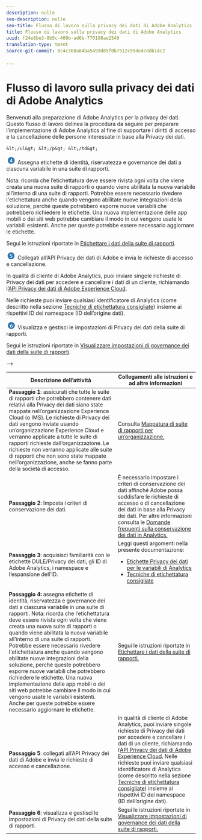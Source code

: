```yaml
---
description: nulle
seo-description: nulle
seo-title: Flusso di lavoro sulla privacy dei dati di Adobe Analytics
title: Flusso di lavoro sulla privacy dei dati di Adobe Analytics
uuid: f24e8be3-8b5c-409b-ad6b-770198ae2549
translation-type: tm+mt
source-git-commit: 8c4c368a84ba5499d85f0b7512c99de47ddb14c2

---
```



# Flusso di lavoro sulla privacy dei dati di Adobe Analytics

Benvenuti alla preparazione di Adobe Analytics per la privacy dei dati. Questo flusso di lavoro delinea la procedura da seguire per preparare l’implementazione di Adobe Analytics al fine di supportare i diritti di accesso e la cancellazione delle persone interessate in base alla Privacy dei dati.

<!--
<table id="table_0E561F62247A4D01B6E7180560082DC9"> 
 <thead> 
  <tr> 
   <th colname="col2" class="entry"> Task Description </th> 
   <th colname="col3" class="entry"> Links to Instructions and More Information </th> 
  </tr> 
 </thead>
 <tbody> 
  <tr> 
   <td colname="col2"> <p><img placement="break"  src="assets/step1_icon.png" id="image_15849358972A4846A54FCB51997576D5" /> Ensure that any of your report suites that might contain Data Privacy-relevant data are mapped to your Experience Cloud (or IMS) organization. </p> <p>Data Privacy requests are submitted using an Experience Cloud Organization and will be applied to all report suites claimed by that Organization. Requests will not apply to report suites not mapped to that Organization, even if they are part of your login company. </p> </td> 
   <td colname="col3"> <p>Refer to <a href="https://marketing.adobe.com/resources/help/en_US/mcloud/report-suite-mapping.html"> Map report suites to an organization</a>. </p> </td> 
  </tr> 
  <tr> 
   <td colname="col2"> <p><img placement="break"  src="assets/step2_icon.png" id="image_372B2C65DFAD46E39AE4D715313ABD0E"/> Set your data retention policy. </p> </td> 
   <td colname="col3"> <p>A data retention policy needs to be in place in order for Adobe to service Data Privacy data access/delete requests. </p> <p>For more information, see this <a href="https://marketing.adobe.com/resources/help/en_US/reference/data-retention-client-table-faq.html"> Analytics Data Retention FAQ</a>. </p> </td> 
  </tr> 
  <tr> 
   <td colname="col2"> <p><img placement="break"  src="assets/step3_icon.png" id="image_30DB956290CC4E64A7085B46364BE059" /> Familiarize yourself with DULE/Data Privacy labels, Adobe Analytics IDs, namespaces, and ID expansion. </p> </td> 
   <td colname="col3"> <p> Read these topics in this documentation set: 
     <ul> 
      <li><a href="/help/admin/c-data-governance/gdpr-labels.md"> Data Privacy Labels for Analytics Variables</a> </li> 
      <li><a href="/help/admin/c-data-governance/gdpr-analytics-ids.md"> Labeling Best Practices</a>--> </li>
    &lt;/ul&gt; &lt;/p&gt; &lt;/td&gt;
</tr> 
  <tr> 
   <td colname="col2"> <p><img  src="assets/step4_icon.png" id="image_FE2039B8345248BCA303B44C10B68EA1" placement="break" /> Assegna etichette di identità, riservatezza e governance dei dati a ciascuna variabile in una suite di rapporti. </p> <p>Nota: ricorda che l’etichettatura deve essere rivista ogni volta che viene creata una nuova suite di rapporti o quando viene abilitata la nuova variabile all’interno di una suite di rapporti. Potrebbe essere necessario rivedere l'etichettatura anche quando vengono abilitate nuove integrazioni della soluzione, perché queste potrebbero esporre nuove variabili che potrebbero richiedere le etichette. Una nuova implementazione delle app mobili o dei siti web potrebbe cambiare il modo in cui vengono usate le variabili esistenti. Anche per queste potrebbe essere necessario aggiornare le etichette. </p> </td> 
   <td colname="col3"> <p> Segui le istruzioni riportate in <a href="/help/admin/c-data-governance/gdpr-setup-reportsuite.md">Etichettare i dati della suite di rapporti</a>. </p> </td> 
  </tr> 
  <tr> 
   <td colname="col2"> <p><img placement="break"  src="assets/step5_icon.png" id="image_E9BEF83BF30F4528A030F23F71E5E5D8" /> Collegati all’API Privacy dei dati di Adobe e invia le richieste di accesso e cancellazione. </p> </td> 
   <td colname="col3"> <p>In qualità di cliente di Adobe Analytics, puoi inviare singole richieste di Privacy dei dati per accedere e cancellare i dati di un cliente, richiamando l’<a href="https://www.adobe.io/apis/cloudplatform/gdpr.html">API Privacy dei dati di Adobe Experience Cloud</a>. </p> <p>Nelle richieste puoi inviare qualsiasi identificatore di Analytics (come descritto nella sezione <a href="/help/admin/c-data-governance/gdpr-analytics-ids.md">Tecniche di etichettatura consigliate</a>) insieme ai rispettivi ID dei namespace (ID dell’origine dati). </p> </td> 
  </tr> 
  <tr> 
   <td colname="col2"> <p><img placement="break"  src="assets/step6_icon.png" id="image_5CF03706FECD4F8BBAE0D0C19F98B8BB" /> Visualizza e gestisci le impostazioni di Privacy dei dati della suite di rapporti. </p> </td> 
   <td colname="col3"> <p>Segui le istruzioni riportate in <a href="/help/admin/c-data-governance/gdpr-view-settings.md">Visualizzare impostazioni di governance dei dati della suite di rapporti</a>. </p> </td> 
  </tr> 
 </tbody> 
</table>
--&gt;

| Descrizione dell’attività | Collegamenti alle istruzioni e ad altre informazioni |
|--- |--- |
| **Passaggio 1**: assicurati che tutte le suite di rapporti che potrebbero contenere dati relativi alla Privacy dei dati siano state mappate nell’organizzazione Experience Cloud (o IMS).  Le richieste di Privacy dei dati vengono inviate usando un’organizzazione Experience Cloud e verranno applicate a tutte le suite di rapporti richieste dall’organizzazione. Le richieste non verranno applicate alle suite di rapporti che non sono state mappate nell’organizzazione, anche se fanno parte della società di accesso. | Consulta [Mappatura di suite di rapporti per un’organizzazione.](https://docs.adobe.com/content/help/en/core-services/interface/about-core-services/report-suite-mapping.html) |
| **Passaggio 2**: Imposta i criteri di conservazione dei dati. | È necessario impostare i criteri di conservazione dei dati affinché Adobe possa soddisfare le richieste di accesso o di cancellazione dei dati in base alla Privacy dei dati.  Per altre informazioni consulta le [Domande frequenti sulla conservazione dei dati in Analytics.](/help/technotes/data-retention.md) |
| **Passaggio 3**: acquisisci familiarità con le etichette DULE/Privacy dei dati, gli ID di Adobe Analytics, i namespace e l’espansione dell’ID. | Leggi questi argomenti nella presente documentazione:<ul><li>[Etichette Privacy dei dati per le variabili di Analytics](/help/admin/c-data-governance/gdpr-labels.md)</li><li>[Tecniche di etichettatura consigliate](/help/admin/c-data-governance/gdpr-analytics-ids.md)</li></ul> |
| **Passaggio 4:** assegna etichette di identità, riservatezza e governance dei dati a ciascuna variabile in una suite di rapporti.  Nota: ricorda che l’etichettatura deve essere rivista ogni volta che viene creata una nuova suite di rapporti o quando viene abilitata la nuova variabile all’interno di una suite di rapporti. Potrebbe essere necessario rivedere l'etichettatura anche quando vengono abilitate nuove integrazioni della soluzione, perché queste potrebbero esporre nuove variabili che potrebbero richiedere le etichette. Una nuova implementazione delle app mobili o dei siti web potrebbe cambiare il modo in cui vengono usate le variabili esistenti. Anche per queste potrebbe essere necessario aggiornare le etichette. | Segui le istruzioni riportate in [Etichettare i dati della suite di rapporti.](/help/admin/c-data-governance/gdpr-setup-reportsuite.md) |
| **Passaggio 5**: collegati all’API Privacy dei dati di Adobe e invia le richieste di accesso e cancellazione. | In qualità di cliente di Adobe Analytics, puoi inviare singole richieste di Privacy dei dati per accedere e cancellare i dati di un cliente, richiamando l’[API Privacy dei dati di Adobe Experience Cloud.](https://www.adobe.io/apis/experienceplatform/gdpr.html) Nelle richieste puoi inviare qualsiasi identificatore di Analytics (come descritto nella sezione [Tecniche di etichettatura consigliate](/help/admin/c-data-governance/gdpr-analytics-ids.md)) insieme ai rispettivi ID dei namespace (ID dell’origine dati). |
| **Passaggio 6**: visualizza e gestisci le impostazioni di Privacy dei dati della suite di rapporti. | Segui le istruzioni riportate in [Visualizzare impostazioni di governance dei dati della suite di rapporti.](/help/admin/c-data-governance/gdpr-view-settings.md) |

